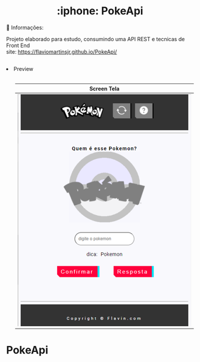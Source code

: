 <h1 align="Center">
  :iphone: PokeApi
</h1>

:bell: Informações:

Projeto elaborado para estudo, consumindo uma API REST e tecnicas de Front End <br>
site: https://flaviomartinsjr.github.io/PokeApi/
##

<li>Preview</li><br>

<ol><div style="width: 100%, align: center">

  | Screen Tela |
  |---|
  |<img  src="/src/ScreenTela/Home.png" alt="tela de inicio"/> | 
</div></ol>

##


# PokeApi
